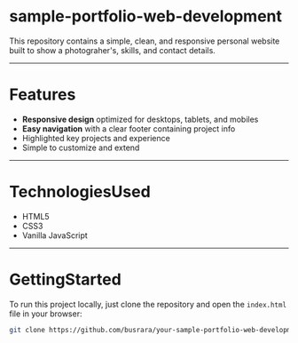# sample-portfolio-web-development

This repository contains a simple, clean, and responsive personal website built to show a photograher's, skills, and contact details.

---

# Features

- **Responsive design** optimized for desktops, tablets, and mobiles  
- **Easy navigation** with a clear footer containing project info  
- Highlighted key projects and experience  
- Simple to customize and extend  

---

# TechnologiesUsed

- HTML5  
- CSS3  
- Vanilla JavaScript  

---

# GettingStarted

To run this project locally, just clone the repository and open the `index.html` file in your browser:

```bash
git clone https://github.com/busrara/your-sample-portfolio-web-development.git
